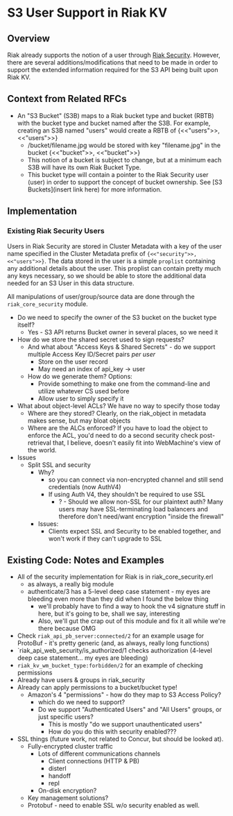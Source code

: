 # S3 User Support in Riak KV

## Overview
Riak already supports the notion of a user through [Riak Security](http://docs.basho.com/riak/kv/2.1.4/using/security/basics/).
However, there are several additions/modifications that need to be made in order to support the extended information required
for the S3 API being built upon Riak KV.

## Context from Related RFCs
   * An "S3 Bucket" (S3B) maps to a Riak bucket type and bucket (RBTB) with the bucket type and bucket named after the S3B.
   For example, creating an S3B named "users" would create a RBTB of {<<"users">>, <<"users">>}
      * /bucket/filename.jpg would be stored with key "filename.jpg" in the bucket {<<"bucket">>, <<"bucket">>}
      * This notion of a bucket is subject to change, but at a minimum each S3B will have its own Riak Bucket Type.
      * This bucket type will contain a pointer to the Riak Security user (user) in order to support the concept of bucket ownership.
      See [S3 Buckets](insert link here) for more information.

## Implementation

### Existing Riak Security Users

Users in Riak Security are stored in Cluster Metadata with a key of the user name specified in the
Cluster Metadata prefix of `{<<"security">>, <<"users">>}`. The data stored in the user is a simple `proplist`
containing any additional details about the user. This proplist can contain pretty much any keys necessary,
so we should be able to store the additional data needed for an S3 User in this data structure.

All manipulations of user/group/source data are done through the `riak_core_security` module.


* Do we need to specify the owner of the S3 bucket on the bucket type itself?
   * Yes - S3 API returns Bucket owner in several places, so we need it
* How do we store the shared secret used to sign requests?
   * And what about "Access Keys & Shared Secrets" - do we support multiple Access Key ID/Secret pairs _per user_
      * Store on the user record
      * May need an index of api_key -> user
   * How do we generate them? Options:
      * Provide something to make one from the command-line and utilize whatever CS used before
      * Allow user to simply specify it
* What about object-level ACLs? We have no way to specify those today
   * Where are they stored? Clearly, on the riak_object in metadata makes sense, but may bloat objects
   * Where are the ALCs enforced? If you have to load the object to enforce the ACL, you'd need to do a second security check post-retrieval that, I believe, doesn't easily fit into WebMachine's view of the world.
* Issues
   * Split SSL and security
      * Why?
         * so you can connect via non-encrypted channel and still send credentials (now AuthV4)
         * If using Auth V4, they shouldn't be required to use SSL
            * ? - Should we allow non-SSL for our plaintext auth? Many users may have SSL-terminating load balancers and therefore don't need/want encryption "inside the firewall"
      * Issues:
         * Clients expect SSL and Security to be enabled together, and won't work if they can't upgrade to SSL



## Existing Code: Notes and Examples
* All of the security implementation for Riak is in riak_core_security.erl
  * as always, a really big module
  * authenticate/3 has a 5-level deep case statement - my eyes are bleeding even more than they did when I found the below thing
     * we'll probably have to find a way to hook the v4 signature stuff in here, but it's going to be, shall we say, interesting
     * Also, we'll gut the crap out of this module and fix it all while we're there because OMG
* Check `riak_api_pb_server:connected/2` for an example usage for ProtoBuf - it's pretty generic (and, as always, really long functions)
* `riak_api_web_security/is_authorized/1 checks authorization (4-level deep case statement... my eyes are bleeding)
* `riak_kv_wm_bucket_type:forbidden/2` for an example of checking permissions
* Already have users & groups in riak_security
* Already can apply permissions to a bucket/bucket type!
   * Amazon's 4 "permissions" - how do they map to S3 Access Policy?
      * which do we need to support?
      * Do we support "Authenticated Users" and "All Users" groups, or just specific users?
         * This is mostly "do we support unauthenticated users"
         * How do you do this with security enabled???
* SSL things (future work, not related to Concur, but should be looked at).
   * Fully-encrypted cluster traffic
      * Lots of different communications channels
         * Client connections (HTTP & PB)
         * disterl
         * handoff
         * repl
      * On-disk encryption?
   * Key management solutions?
   * Protobuf - need to enable SSL w/o security enabled as well.
